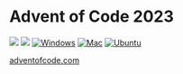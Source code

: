 # Advent of Code 2023

![](https://img.shields.io/badge/stars%20⭐-31-yellow)
![](https://img.shields.io/badge/days%20completed-15-red)
[![Windows](https://github.com/K20shores/aoc2023/actions/workflows/windows.yml/badge.svg)](https://github.com/K20shores/aoc2023/actions/workflows/windows.yml)
[![Mac](https://github.com/K20shores/aoc2023/actions/workflows/mac.yml/badge.svg)](https://github.com/K20shores/aoc2023/actions/workflows/mac.yml)
[![Ubuntu](https://github.com/K20shores/aoc2023/actions/workflows/ubuntu.yml/badge.svg)](https://github.com/K20shores/aoc2023/actions/workflows/ubuntu.yml)

[adventofcode.com](https://adventofcode.com/2023)